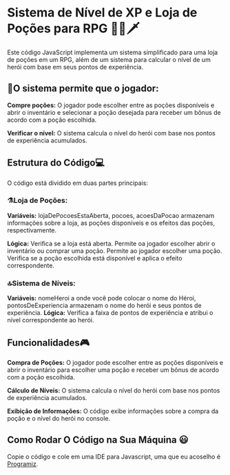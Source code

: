 # Sistema de Nível de XP e Loja de Poções para RPG 📜🐲🗡️

Este código JavaScript implementa um sistema simplificado para uma loja de poções em um RPG, além de um sistema para calcular o nível de um herói com base em seus pontos de experiência. 

## 🧌O sistema permite que o jogador:

**Compre poções:** O jogador pode escolher entre as poções disponíveis e abrir o inventário e selecionar a poção desejada para receber um bônus de acordo com a poção escolhida.

**Verificar o nível:** O sistema calcula o nível do herói com base nos pontos de experiência acumulados.

## Estrutura do Código💻
O código está dividido em duas partes principais:

### ⚗️Loja de Poções:

**Variáveis:** lojaDePocoesEstaAberta, pocoes, acoesDaPocao armazenam informações sobre a loja, as poções disponíveis e os efeitos das poções, respectivamente.

**Lógica:**
Verifica se a loja está aberta.
Permite oa jogador escolher abrir o inventário ou comprar uma poção.
Permite ao jogador escolher uma poção.
Verifica se a poção escolhida está disponível e aplica o efeito correspondente.

### 🔝Sistema de Níveis:

**Variáveis:** nomeHeroi a onde você pode colocar o nome do Héroi, pontosDeExperiencia armazenam o nome do herói e seus pontos de experiência.
**Lógica:**
Verifica a faixa de pontos de experiência e atribui o nível correspondente ao herói.

## Funcionalidades🎮
**Compra de Poções:** O jogador pode escolher entre as poções disponíveis e abrir o inventário para escolher uma poção e receber um bônus de acordo com a poção escolhida.

**Cálculo de Níveis:** O sistema calcula o nível do herói com base nos pontos de experiência acumulados.

**Exibição de Informações:** O código exibe informações sobre a compra da poção e o nível do herói no console.

## Como Rodar O Código na Sua Máquina 😃

Copie o código e cole em uma IDE para Javascript, uma que eu acoselho é [Programiz](https://www.programiz.com/javascript/online-compiler/).